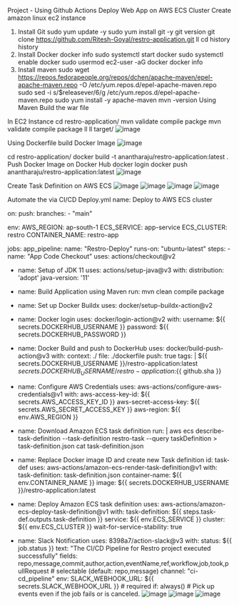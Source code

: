 Project - Using Github Actions Deploy Web App on AWS ECS Cluster
Create amazon linux ec2 instance 
1)	Install Git 
          sudo yum update -y
          sudo yum install git -y
          git version
          git clone https://github.com/Ritesh-Goyal/restro-application.git
          ll
          cd history
                 history
2)	Install Docker
    docker info
    sudo systemctl start docker
    sudo systemctl enable docker
    sudo usermod ec2-user -aG docker
                  docker info
3)	Install maven
           sudo wget https://repos.fedorapeople.org/repos/dchen/apache-maven/epel-apache-maven.repo -O /etc/yum.repos.d/epel-apache-maven.repo  
           sudo sed -i s/\$releasever/6/g /etc/yum.repos.d/epel-apache-maven.repo
           sudo yum install -y apache-maven
           mvn -version
Using Maven Build the war file

In EC2 Instance 
                 cd restro-application/
                 mvn validate compile packge
                 mvn validate compile package
                 ll
                 ll target/
![image](https://user-images.githubusercontent.com/106523671/173545723-768da363-253e-411d-bc96-137e8082676e.png)
 
Using Dockerfile build Docker Image
![image](https://user-images.githubusercontent.com/106523671/173545938-81731bcb-b3c2-460e-ac8a-06e22a72cb90.png)

 
   cd restro-application/
   docker build -t anantharaju/restro-application:latest .
Push Docker Image on Docker Hub
   docker login
   docker push anantharaju/restro-application:latest
![image](https://user-images.githubusercontent.com/106523671/173546075-047f4e50-a304-49a0-b325-6ee29ab0cba9.png)

 
Create Task Definition on AWS ECS
 ![image](https://user-images.githubusercontent.com/106523671/173546133-5e85869c-e260-4c93-a66a-c2040f266923.png)
![image](https://user-images.githubusercontent.com/106523671/173546164-c3bee62a-b80b-459f-9d88-492b9702bf90.png)
![image](https://user-images.githubusercontent.com/106523671/173546202-8c58879f-046c-498a-941b-46d939568e33.png)
![image](https://user-images.githubusercontent.com/106523671/173546239-c17ec69f-81fe-4eff-86f5-6e1f0b89847c.png)
 
 

Automate the via CI/CD
Deploy.yml
name: Deploy to AWS ECS cluster

on:
 push:
   branches:
     - "main"

env:
 AWS_REGION: ap-south-1
 ECS_SERVICE: app-service
 ECS_CLUSTER: restro
 CONTAINER_NAME: restro-app

jobs:
  app_pipeline:
    name: "Restro-Deploy"
    runs-on: "ubuntu-latest"
    steps:
      - name: "App Code Checkout"
        uses: actions/checkout@v2
  
  - name: Setup of JDK 11
    uses: actions/setup-java@v3
    with:
      distribution: 'adopt'
      java-version: '11'

  - name: Build Application using Maven
    run: mvn clean compile package

  - name: Set up Docker Buildx
    uses: docker/setup-buildx-action@v2

  - name: Docker login
    uses: docker/login-action@v2
    with:
      username: ${{ secrets.DOCKERHUB_USERNAME }}
      password: ${{ secrets.DOCKERHUB_PASSWORD }}

  - name: Docker Build and push to DockerHub
    uses: docker/build-push-action@v3
    with:
      context: ./
      file: ./dockerfile
      push: true
      tags: |
        ${{ secrets.DOCKERHUB_USERNAME }}/restro-application:latest
        ${{ secrets.DOCKERHUB_USERNAME }}/restro-application:${{ github.sha }}
  
  - name: Configure AWS Credentials
    uses: aws-actions/configure-aws-credentials@v1
    with:
      aws-access-key-id: ${{ secrets.AWS_ACCESS_KEY_ID }}
      aws-secret-access-key: ${{ secrets.AWS_SECRET_ACCESS_KEY }}
      aws-region: ${{ env.AWS_REGION }}

  - name: Download Amazon ECS task definition
    run: | 
     aws ecs describe-task-definition --task-definition restro-task --query taskDefinition > task-definition.json
     cat task-definition.json

  - name: Replace Docker image ID and create new Task definition
    id: task-def
    uses: aws-actions/amazon-ecs-render-task-definition@v1
    with:
      task-definition: task-definition.json
      container-name: ${{ env.CONTAINER_NAME }}
      image: ${{ secrets.DOCKERHUB_USERNAME }}/restro-application:latest

  - name: Deploy Amazon ECS task definition
    uses: aws-actions/amazon-ecs-deploy-task-definition@v1
    with:
      task-definition: ${{ steps.task-def.outputs.task-definition }}
      service: ${{ env.ECS_SERVICE }}
      cluster: ${{ env.ECS_CLUSTER }}
      wait-for-service-stability: true

  - name: Slack Notification
    uses: 8398a7/action-slack@v3
    with:
      status: ${{ job.status }}
      text: "The CI/CD Pipeline for Restro project executed successfully"
      fields: repo,message,commit,author,action,eventName,ref,workflow,job,took,pullRequest # selectable (default: repo,message)
      channel: "ci-cd_pipeline"
    env:
      SLACK_WEBHOOK_URL: ${{ secrets.SLACK_WEBHOOK_URL }} # required
    if: always() # Pick up events even if the job fails or is canceled.
![image](https://user-images.githubusercontent.com/106523671/173546305-f2e625b2-db7d-4484-8ef6-2fd6a1afc40d.png)
![image](https://user-images.githubusercontent.com/106523671/173546336-91022d92-8bc4-488f-91e9-7caa5eb7e6c7.png)
![image](https://user-images.githubusercontent.com/106523671/173546393-9037f8f9-7cfe-4991-bc22-6f815e26bb86.png)


 
 
 
